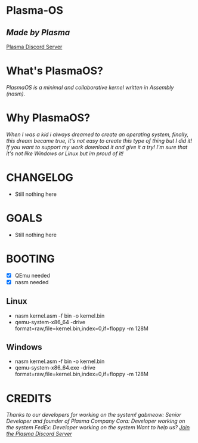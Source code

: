 # Plasma-OS
## _Made by Plasma_

[Plasma Discord Server](https://discord.gg/92RFjFyFHH)

# What's PlasmaOS?
_PlasmaOS is a minimal and collaborative kernel written in Assembly (nasm)._

# Why PlasmaOS?
_When I was a kid i always dreamed to create an operating system, finally, this dream became true, it's not easy to create this type of thing but I did it! If you want to support my work download it and give it a try! I'm sure that it's not like Windows or Linux but im proud of it!_

# CHANGELOG
- Still nothing here

# GOALS
- Still nothing here

# BOOTING
- [x] QEmu needed
- [x] nasm needed
## Linux
- nasm kernel.asm -f bin -o kernel.bin
- qemu-system-x86_64 -drive format=raw,file=kernel.bin,index=0,if=floppy -m 128M
## Windows
- nasm kernel.asm -f bin -o kernel.bin
- qemu-system-x86_64.exe -drive format=raw,file=kernel.bin,index=0,if=floppy -m 128M

# CREDITS
_Thanks to our developers for working on the system!
gabmeow: Senior Developer and founder of Plasma Company
Cora: Developer working on the system
FedEx: Developer working on the system
Want to help us? [Join the Plasma Discord Server](https://discord.gg/92RFjFyFHH)_
